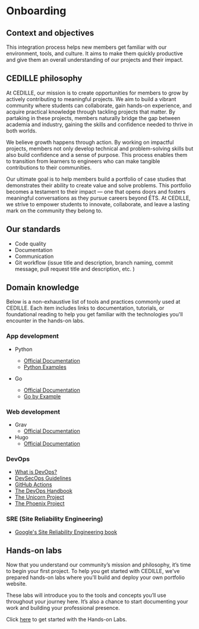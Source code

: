 # Onboarding

## Context and objectives

This integration process helps new members get familiar with our environment,
tools, and culture. It aims to make them quickly productive and give them an
overall understanding of our projects and their impact.

## CEDILLE philosophy

At CEDILLE, our mission is to create opportunities for members to grow by
actively contributing to meaningful projects. We aim to build a vibrant
community where students can collaborate, gain hands-on experience, and acquire
practical knowledge through tackling projects that matter. By partaking in these
projects, members naturally bridge the gap between academia and industry,
gaining the skills and confidence needed to thrive in both worlds.

We believe growth happens through action. By working on impactful projects,
members not only develop technical and problem-solving skills but also build
confidence and a sense of purpose. This process enables them to transition from
learners to engineers who can make tangible contributions to their communities.

Our ultimate goal is to help members build a portfolio of case studies that
demonstrates their ability to create value and solve problems. This portfolio
becomes a testament to their impact — one that opens doors and fosters meaningful
conversations as they pursue careers beyond ÉTS. At CEDILLE, we strive to
empower students to innovate, collaborate, and leave a lasting mark on the
community they belong to.

## Our standards

- Code quality
- Documentation
- Communication
- Git workflow (issue title and description, branch naming, commit message, pull
  request title and description, etc. )

## Domain knowledge

Below is a non-exhaustive list of tools and practices commonly used at CEDILLE. Each item includes links to documentation, tutorials, or foundational reading to help you get familiar with the technologies you'll encounter in the hands-on labs.

### App development

* Python
  * [Official Documentation](https://docs.python.org/3/tutorial/index.html)
  * [Python Examples](https://www.w3schools.com/python/python_examples.asp)

* Go
  * [Official Documentation](https://go.dev/doc/)
  * [Go by Example](https://gobyexample.com/)

### Web development

* Grav
  * [Official Documentation](https://learn.getgrav.org/17/basics/what-is-grav)
* Hugo
  * [Official Documentation](https://gohugo.io/about/introduction/)

### DevOps

* [What is DevOps?](https://github.com/resources/articles/devops/what-is-devops)
* [DevSecOps
  Guidelines](https://owasp.org/www-project-devsecops-guideline/latest/00a-Overview)
* [GitHub Actions](https://docs.github.com/en/actions)
* [The DevOps
  Handbook](https://books.google.ca/books/about/The_DevOps_Handbook.html?id=8kRDEAAAQBAJ&redir_esc=y)
* [The Unicorn
  Project](https://www.google.ca/books/edition/The_Unicorn_Project/kNSSDwAAQBAJ?hl=en&gbpv=1&printsec=frontcover)
* [The Phoenix
  Project](https://books.google.ca/books/about/The_Phoenix_Project.html?id=mqXomAEACAAJ&redir_esc=y)

### SRE (Site Reliability Engineering)

* [Google's Site Reliability Engineering
  book](https://sre.google/sre-book/table-of-contents/)

## Hands-on labs

Now that you understand our community’s mission and philosophy, it’s time to
begin your first project. To help you get started with CEDILLE, we've prepared
hands-on labs where you'll build and deploy your own portfolio website.

These labs will introduce you to the tools and concepts you’ll use throughout
your journey here. It’s also a chance to start documenting your work and
building your professional presence.

Click [here](./hands-on-labs/index.md) to get started with the Hands-on Labs.
